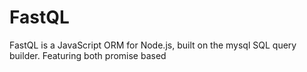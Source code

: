 # FastQL
FastQL is a JavaScript ORM for Node.js, built on the mysql SQL query builder. Featuring both promise based
